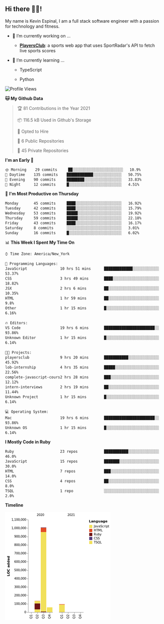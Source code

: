 ## Hi there 👋🏽!

My name is Kevin Espinal, I am a full stack software engineer with a passion for technology and fitness.

- 🔭 I’m currently working on ...

     - **[PlayersClub](https://playersclub.herokuapp.com/#/)**: a sports web app that uses SportRadar's API to fetch live sports scores

- 🌱 I’m currently learning ...

     - TypeScript
     
     - Python
     
<!--START_SECTION:waka-->
![Profile Views](http://img.shields.io/badge/Profile%20Views-0-blue)

**🐱 My Github Data** 

> 🏆 81 Contributions in the Year 2021
 > 
> 📦 116.5 kB Used in Github's Storage 
 > 
> 💼 Opted to Hire
 > 
> 📜 6 Public Repositories 
 > 
> 🔑 45 Private Repositories  
 > 
**I'm an Early 🐤** 

```text
🌞 Morning    29 commits     ██░░░░░░░░░░░░░░░░░░░░░░░   10.9% 
🌆 Daytime    135 commits    ████████████░░░░░░░░░░░░░   50.75% 
🌃 Evening    90 commits     ████████░░░░░░░░░░░░░░░░░   33.83% 
🌙 Night      12 commits     █░░░░░░░░░░░░░░░░░░░░░░░░   4.51%

```
📅 **I'm Most Productive on Thursday** 

```text
Monday       45 commits     ████░░░░░░░░░░░░░░░░░░░░░   16.92% 
Tuesday      42 commits     ████░░░░░░░░░░░░░░░░░░░░░   15.79% 
Wednesday    53 commits     █████░░░░░░░░░░░░░░░░░░░░   19.92% 
Thursday     59 commits     █████░░░░░░░░░░░░░░░░░░░░   22.18% 
Friday       43 commits     ████░░░░░░░░░░░░░░░░░░░░░   16.17% 
Saturday     8 commits      ░░░░░░░░░░░░░░░░░░░░░░░░░   3.01% 
Sunday       16 commits     █░░░░░░░░░░░░░░░░░░░░░░░░   6.02%

```


📊 **This Week I Spent My Time On** 

```text
⌚︎ Time Zone: America/New_York

💬 Programming Languages: 
JavaScript               10 hrs 51 mins      █████████████░░░░░░░░░░░░   53.37% 
CSS                      3 hrs 49 mins       ████░░░░░░░░░░░░░░░░░░░░░   18.82% 
JSX                      2 hrs 6 mins        ██░░░░░░░░░░░░░░░░░░░░░░░   10.35% 
HTML                     1 hr 59 mins        ██░░░░░░░░░░░░░░░░░░░░░░░   9.8% 
Other                    1 hr 15 mins        █░░░░░░░░░░░░░░░░░░░░░░░░   6.16%

🔥 Editors: 
VS Code                  19 hrs 6 mins       ███████████████████████░░   93.86% 
Unknown Editor           1 hr 15 mins        █░░░░░░░░░░░░░░░░░░░░░░░░   6.14%

🐱‍💻 Projects: 
playersclub              9 hrs 20 mins       ███████████░░░░░░░░░░░░░░   45.92% 
lob-internship           4 hrs 35 mins       █████░░░░░░░░░░░░░░░░░░░░   22.56% 
complete-javascript-cours2 hrs 28 mins       ███░░░░░░░░░░░░░░░░░░░░░░   12.12% 
intern-interviews        2 hrs 19 mins       ██░░░░░░░░░░░░░░░░░░░░░░░   11.44% 
Unknown Project          1 hr 15 mins        █░░░░░░░░░░░░░░░░░░░░░░░░   6.14%

💻 Operating System: 
Mac                      19 hrs 6 mins       ███████████████████████░░   93.86% 
Unknown OS               1 hr 15 mins        █░░░░░░░░░░░░░░░░░░░░░░░░   6.14%

```

**I Mostly Code in Ruby** 

```text
Ruby                     23 repos            ███████████░░░░░░░░░░░░░░   46.0% 
JavaScript               15 repos            ███████░░░░░░░░░░░░░░░░░░   30.0% 
HTML                     7 repos             ███░░░░░░░░░░░░░░░░░░░░░░   14.0% 
CSS                      4 repos             ██░░░░░░░░░░░░░░░░░░░░░░░   8.0% 
TSQL                     1 repo              ░░░░░░░░░░░░░░░░░░░░░░░░░   2.0%

```


**Timeline**

![Chart not found](https://raw.githubusercontent.com/espinalk212/espinalk212/main/charts/bar_graph.png) 


<!--END_SECTION:waka-->


<!--
**espinalk212/espinalk212** is a ✨ _special_ ✨ repository because its `README.md` (this file) appears on your GitHub profile.

Here are some ideas to get you started:

- 🔭 I’m currently working on ...
- 🌱 I’m currently learning ...
- 👯 I’m looking to collaborate on ...
- 🤔 I’m looking for help with ...
- 💬 Ask me about ...
- 📫 How to reach me: ...
- 😄 Pronouns: ...
- ⚡ Fun fact: ...
-->
